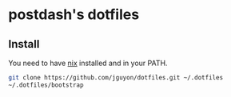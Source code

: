 # postdash's dotfiles

## Install

You need to have [nix](https://nixos.org/nix/) installed and in your PATH.

```sh
git clone https://github.com/jguyon/dotfiles.git ~/.dotfiles
~/.dotfiles/bootstrap
```
